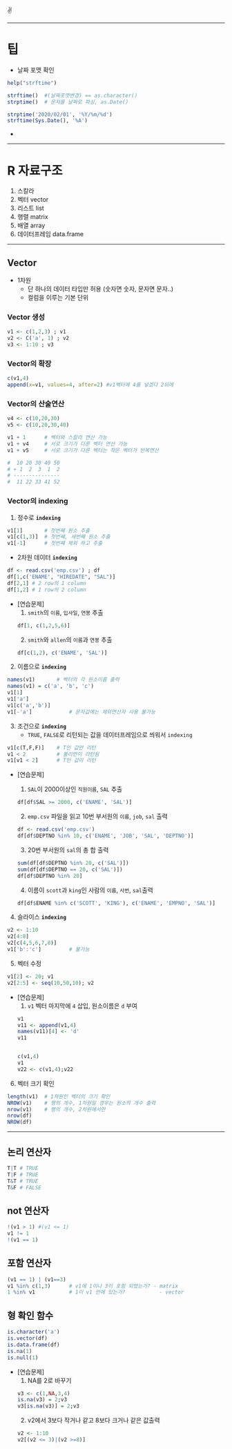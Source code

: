 :v:

---
# 팁
- 날짜 포맷 확인
```r
help("strftime")

strftime()  #(날짜포맷변경) == as.character()
strptime()  # 문자를 날짜로 파싱, as.Date()

strptime('2020/02/01', '%Y/%m/%d')
strftime(Sys.Date(), '%A')
```


- 
---
# R 자료구조

1. 스칼라
2. 벡터
    vector
3. 리스트
    list
3. 행렬 
    matrix
4. 배열
    array
5. 데이터프레임
    data.frame

---
## Vector
- 1차원
    - 단 하나의 데이터 타입만 허용
    (숫자면 숫자, 문자면 문자..)
    - 컬럼을 이루는 기본 단위


### Vector 생성
```r
v1 <- c(1,2,3) ; v1
v2 <- C('a', 1) ; v2
v3 <- 1:10 ; v3
```

### Vector의 확장
```r
c(v1,4)
append(x=v1, values=4, after=2) #v1벡터에 4를 넣겠다 2뒤에
```

### Vector의 산술연산
```r
v4 <- c(10,20,30)
v5 <- c(10,20,30,40)

v1 + 1      # 벡터와 스칼라 연산 가능
v1 + v4     # 서로 크기가 다른 벡터 연산 가능
v1 + v5     # 서로 크기가 다른 벡터는 작은 벡터가 반복연산

#  10 20 30 40 50
# + 1  2  3  1  2
# ---------------
#  11 22 33 41 52
```

### Vector의 indexing

1. 정수로 **``indexing``**
```r
v1[1]       # 첫번째 원소 추출
v1[c(1,3)]  # 첫번쨰, 세번째 원소 추출
v1[-1]      # 첫번쨰 제외 하고 추출
```
- 2차원 데이터 **`indexing`**
```r
df <- read.csv('emp.csv') ; df
df[1,c('ENAME', "HIREDATE", "SAL")]
df[2,1] # 2 row의 1 column
df[1,2] # 1 row의 2 column
```

- [연습문제]
    1. `smith`의 `이름`, `입사일`, `연봉` 추출
    ```r
    df[1, c(1,2,5,6)]
    ```
    2. `smith`와 `allen`의 `이름`과 `연봉` 추출
    ```r
    df[c(1,2), c('ENAME', 'SAL')]
    ```

2. 이름으로 **`indexing`**
```r
names(v1)       # 벡터의 각 원소이름 출력
names(v1) = c('a', 'b', 'c')
v1[1]
v1['a']
v1[c('a','b')]
v1[-'a']            # 문자값에는 제외연산자 사용 불가능
```

3. 조건으로 **`indexing`**
    - `TRUE`, `FALSE`로 리턴되는 값을 데이터프레임으로 씌워서 `indexing`

```r
v1[c(T,F,F)]    # T인 값만 리턴
v1 < 2          # 불리언이 리턴됨
v1[v1 < 2]      # T인 값이 리턴
```

- [연습문제]
    1. `SAL`이 2000이상인 `직원이름`, `SAL` 추출
    ```r
    df[df$SAL >= 2000, c('ENAME', 'SAL')]
    ```
    2. `emp.csv` 파일을 읽고 10번 부서원의 `이름`, `job`, `sal` 출력
    ```r
    df <- read.csv('emp.csv')
    df[df$DEPTNO %in% 10, c('ENAME', 'JOB', 'SAL', 'DEPTNO')]
    ```

    3. 20번 부서원의 `sal`의 총 합 출력
    ```r
    sum(df[df$DEPTNO %in% 20, c('SAL')])
    sum(df[df$DEPTNO == 20, c('SAL')])
    df[df$DEPTNO %in% 20]
    ```
    4. 이름이 `scott`과 `king`인 사람의 `이름`, `사번`, `sal`출력
    ```r
    df[df$ENAME %in% c('SCOTT', 'KING'), c('ENAME', 'EMPNO', 'SAL')]
    ```
4. 슬라이스 **`indexing`**
```r
v2 <- 1:10
v2[4:8]
v2[c(4,5,6,7,8)]
v1['b':'c']         # 불가능
```

5. 벡터 수정
```r
v1[2] <- 20; v1
v2[2:5] <- seq(10,50,10); v2
```

- [연습문제]
    1. `v1` 벡터 마지막에 `4` 삽입, 원소이름은 `d` 부여
    ```r
    v1
    v11 <- append(v1,4)
    names(v11)[4] <- 'd'
    v11 


    c(v1,4)
    v1
    v22 <- c(v1,4);v22
    ```

6. 벡터 크기 확인
```r
length(v1)  # 1차원인 벡터의 크기 확인
NROW(v1)    # 행의 개수, 1차원일 경우는 원소의 개수 출력
nrow(v1)    # 행의 개수, 2차원에서만 
nrow(df)
NROW(df)
```
---

## 논리 연산자
```r
T|T # TRUE
T|F # TRUE
T&T # TRUE
T&F # FALSE
```

## not 연산자
```r
!(v1 > 1) #(v1 <= 1)
v1 != 1
!(v1 == 1)
```
## 포함 연산자
```r
(v1 == 1) | (v1==3)
v1 %in% c(1,3)      # v1에 1이나 3이 포함 되었는가? - matrix
1 %in% v1           # 1이 v1 안에 있는가?           - vector
```

## 형 확인 함수
```r
is.character('a')
is.vector(df)
is.data.frame(df)
is.na(1)
is.null(1)
```

- [연습문제]
    1. NA를 2로 바꾸기
    ```r
    v3 <- c(1,NA,3,4)
    is.na(v3) = 2;v3
    v3[is.na(v3)] = 2;v3
    ```
    2. v2에서 3보다 작거나 같고 8보다 크거나 같은 값출력
    ```r
    v2 <- 1:10
    v2[(v2 <= 3)|(v2 >=8)]
    ```